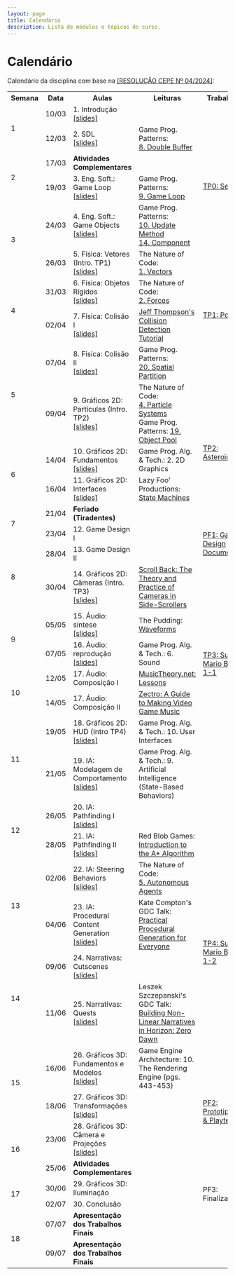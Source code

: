 ```yaml
---
layout: page
title: Calendário
description: Lista de módulos e tópicos do curso.
---
```


# Calendário

Calendário da disciplina com base na [[RESOLUÇÃO CEPE Nº 04/2024]](https://ufmg.br/storage/a/f/3/a/af3a8d2b58d73e8ae287c7f7ccb0d6a2_17324557300295_624904561.pdf):


<!-- {% for module in site.modules %}
{{ module }}
{% endfor %} -->

<table>
  <tr>
    <th>Semana</th>
    <th>Data</th>
    <th>Aulas</th>
    <th>Leituras</th>
    <th>Trabalhos</th>
  </tr>

  <!-- Semana 1 -->
  <tr>
    <td rowspan="2">1</td>
    <td>10/03</td>
    <td>1. Introdução<br><a href="{{ 'assets/slides/A01-introducao.pdf' | relative_url }}">[slides]</a></td>
    <td></td>
    <td></td>
  </tr>
  <tr>
    <td>12/03</td>
    <td>2. SDL<br><a href="{{ 'assets/slides/A02-sdl.pdf' | relative_url }}">[slides]</a></td>
    <td>Game Prog. Patterns:<br><a href="https://gameprogrammingpatterns.com/double-buffer.html">8. Double Buffer</a></td>
    <td rowspan="4">
    <a href="{{ '/avaliacoes/tp0-config-inicial' | relative_url }}">TP0: Setup</a>
    </td>
  </tr>

  <!-- Semana 2 -->
  <tr>
    <td rowspan="2">2</td>
    <td>17/03</td>
    <td><b>Atividades Complementares</b></td>
    <td></td>
  </tr>
  <tr>
    <td>19/03</td>
    <td>3. Eng. Soft.: Game Loop<br><a href="{{ 'assets/slides/A03-game-loop.pdf' | relative_url }}">[slides]</a></td>
    <td>Game Prog. Patterns:<br><a href="https://gameprogrammingpatterns.com/game-loop.html">9. Game Loop</a></td>
  </tr>

  <!-- Semana 3 -->
  <tr>
    <td rowspan="2">3</td>
    <td>24/03</td>
    <td>4. Eng. Soft.: Game Objects<br><a href="{{ 'assets/slides/A04-game-objects.pdf' | relative_url }}">[slides]</a></td>
    <td>Game Prog. Patterns:<br><a href="https://gameprogrammingpatterns.com/update-method.html">10. Update Method</a><br><a href="https://gameprogrammingpatterns.com/component.html">14. Component</a></td>
  </tr>
  <tr>
    <td>26/03</td>
    <td>5. Física: Vetores (Intro. TP1)<br><a href="{{ 'assets/slides/A05-vetores.pdf' | relative_url }}">[slides]</a></td>
    <td>The Nature of Code:<br><a href="https://natureofcode.com/vectors/">1. Vectors</a></td>
    <td rowspan="4">
      <a href="{{ '/avaliacoes/tp1-pong' | relative_url }}">TP1: Pong</a>
    </td>
  </tr>

  <!-- Semana 4 -->
  <tr>
    <td rowspan="2">4</td>
    <td>31/03</td>
    <td>6. Física: Objetos Rígidos<br><a href="{{ 'assets/slides/A06-rigid-bodies.pdf' | relative_url }}">[slides]</a></td>
    <td>The Nature of Code:<br><a href="https://natureofcode.com/forces/">2. Forces</a></td>
  </tr>
  <tr>
    <td>02/04</td>
    <td>7. Física: Colisão I<br><a href="{{ 'assets/slides/A07-colisaoI.pdf' | relative_url }}">[slides]</a></td>
    <td><a href="https://www.jeffreythompson.org/collision-detection/index.php">Jeff Thompson's Collision Detection Tutorial</a></td>
  </tr>

  <!-- Semana 5 -->
  <tr>
    <td rowspan="2">5</td>
    <td>07/04</td>
    <td>8. Física: Colisão II<br><a href="{{ 'assets/slides/A08-colisaoII.pdf' | relative_url }}">[slides]</a></td>
    <td>Game Prog. Patterns:<br><a href="https://gameprogrammingpatterns.com/spatial-partition.html">20. Spatial Partition</a></td>
  </tr>
  <tr>
    <td>09/04</td>
    <td>9. Gráficos 2D: Partículas (Intro. TP2)<br><a href="{{ 'assets/slides/A09-particulas.pdf' | relative_url }}">[slides]</a></td>
    <td>The Nature of Code: <br><a href="https://natureofcode.com/particles/">4. Particle Systems</a><br>
    Game Prog. Patterns: <a href="https://gameprogrammingpatterns.com/object-pool.html">19. Object Pool</a></td>
    <td rowspan="4">
      <a href="{{ '/avaliacoes/tp2-asteroids' | relative_url }}">TP2: Asteroids</a>
    </td>
  </tr>

  <!-- Semana 6 -->
  <tr>
    <td rowspan="2">6</td>
    <td>14/04</td>
    <td>10. Gráficos 2D: Fundamentos<br><a href="{{ 'assets/slides/A10-graficos2d.pdf' | relative_url }}">[slides]</a></td>
    <td>Game Prog. Alg. & Tech.: 2. 2D Graphics</td>
  </tr>
  <tr>
    <td>16/04</td>
    <td>11. Gráficos 2D: Interfaces<br><a href="{{ 'assets/slides/A11-interface.pdf' | relative_url }}">[slides]</a></td>
    <td>Lazy Foo' Productions:<a href="https://lazyfoo.net/articles/article06/index.php"> State Machines</a></td>
  </tr>

  <!-- Semana 7 -->
  <tr>
    <td rowspan="2">7</td>
    <td>21/04</td>
    <td><b>Feriado (Tiradentes)</b></td>
    <td></td>
  </tr>
  <tr>
    <td>23/04</td>
    <td>12. Game Design I</td>
    <td></td>
    <td rowspan="2">
      <a href="{{ '/avaliacoes/pf1-gdd' | relative_url }}">PF1: Game Design Document</a>
    </td>
  </tr>

  <!-- Semana 8 -->
  <tr>
    <td rowspan="2">8</td>
    <td>28/04</td>
    <td>13. Game Design II</td>
    <td></td>
  </tr>
  <tr>
    <td>30/04</td>
    <td>14. Gráficos 2D: Câmeras (Intro. TP3)<br><a href="{{ 'assets/slides/A14-cameras2d.pdf' | relative_url }}">[slides]</a></td>
    <td><a href='https://www.gamedeveloper.com/design/scroll-back-the-theory-and-practice-of-cameras-in-side-scrollers'>Scroll Back: The Theory and Practice of Cameras in Side-Scrollers</a></td>
    <td></td>
  </tr> 

  <!-- Semana 9 -->
  <tr>
    <td rowspan="2">9</td>
    <td>05/05</td>
    <td>15. Áudio: síntese<br><a href="{{ 'assets/slides/A15-audio-synth.pdf' | relative_url }}">[slides]</a></td>
    <td>The Pudding: <a href="https://pudding.cool/2018/02/waveforms/">Waveforms</a></td>
    <td rowspan="4">
      <a href="{{ '/avaliacoes/tp3-smb' | relative_url }}">TP3: Super Mario Bros 1-1</a>
    </td>
  </tr>
  
  <tr>
    <td>07/05</td>
    <td>16. Áudio: reprodução<br><a href="{{ 'assets/slides/A16-audio-system.pdf' | relative_url }}">[slides]</a></td>
    <td>Game Prog. Alg. & Tech.: 6. Sound</td>
  </tr> 

  <!-- Semana 10 -->
  <tr>
    <td rowspan="2">10</td>
    <td>12/05</td>
    <td>17. Áudio: Composição I</td>
    <td><a href="https://www.musictheory.net/lessons">MusicTheory.net: Lessons</a></td>
  </tr>
  <tr>
    <td>14/05</td>
    <td>17. Áudio: Composição II</td>
    <td><a href="https://www.youtube.com/watch?v=dMkTdYmOgiQ&t=88s&ab_channel=Zectro">Zectro: A Guide to Making Video Game Music</a></td>
  </tr>

  <!-- Semana 11 -->
  <tr>
    <td rowspan="2">11</td>
    <td>19/05</td>
    <td>18. Gráficos 2D: HUD (Intro TP4)<br><a href="{{ 'assets/slides/A18-hud.pdf' | relative_url }}">[slides]</a></td>
    <td>Game Prog. Alg. & Tech.: 10. User Interfaces</td>
    <td></td>
  </tr>
  <tr>
    <td>21/05</td>
    <td>19. IA: Modelagem de Comportamento<br><a href="{{ 'assets/slides/A19-ia1-behavior.pdf' | relative_url }}">[slides]</a></td>
    <td>Game Prog. Alg. & Tech.: 9. Artificial Intelligence (State-Based Behaviors)</td>
    <td></td>
  </tr>

  <!-- Semana 12 -->
  <tr>
    <td rowspan="2">12</td>
    <td>26/05</td>
    <td>20. IA: Pathfinding I<br><a href="{{ 'assets/slides/A20-ia2-pathfindingI.pdf' | relative_url }}">[slides]</a></td>
    <td></td>
    <td></td>
  </tr>
  <tr>
    <td>28/05</td>
    <td>21. IA: Pathfinding II<br><a href="{{ 'assets/slides/A21-ia2-pathfinding2.pdf' | relative_url }}">[slides]</a></td>
    <td>Red Blob Games: <a href="https://www.redblobgames.com/pathfinding/a-star/introduction.html">Introduction to the A* Algorithm</a></td>
    <td></td>
  </tr> 

  <!-- Semana 13 -->
  <tr>
    <td rowspan="2">13</td>
    <td>02/06</td>
    <td>22. IA: Steering Behaviors<br><a href="{{ 'assets/slides/A22-ia3-steering.pdf' | relative_url }}">[slides]</a></td>
    <td>The Nature of Code:<br><a href="https://natureofcode.com/autonomous-agents/">5. Autonomous Agents</a></td>
    <td rowspan="4">
      <a href="{{ '/avaliacoes/tp4-smb2' | relative_url }}">TP4: Super Mario Bros 1-2</a>
    </td>
  </tr>
  <tr>
    <td>04/06</td>
    <td>23. IA: Procedural Content Generation<br><a href="{{ 'assets/slides/A23-ia4-pcg.pdf' | relative_url }}">[slides]</a></td>
    <td>Kate Compton's GDC Talk: <a href="https://www.youtube.com/watch?v=WumyfLEa6bU&ab_channel=GameDevelopersConference">Practical Procedural Generation for Everyone</a></td>
  </tr>

  <!-- Semana 14 -->
  <tr>
    <td rowspan="2">14</td>
    <td>09/06</td>
    <td>24. Narrativas: Cutscenes<br><a href="{{ 'assets/slides/A24-narratives-cutscene.pdf' | relative_url }}">[slides]</a></td>
    <td></td>
  </tr>
  <tr>
    <td>11/06</td>
    <td>25. Narrativas: Quests<br><a href="{{ 'assets/slides/A25-narratives-quests.pdf' | relative_url }}">[slides]</a></td>
    <td>Leszek Szczepanski's GDC Talk: <a href="https://www.youtube.com/watch?v=ykPZcG8_mPU&ab_channel=GameDevelopersConference">Building Non-Linear Narratives in Horizon: Zero Dawn</a></td>
  </tr> 

  <!-- Semana 15 -->
  <tr>
    <td rowspan="2">15</td>
    <td>16/06</td>
    <td>26. Gráficos 3D: Fundamentos e Modelos<br><a href="{{ 'assets/slides/A26-graphics1.pdf' | relative_url }}">[slides]</a></td>
    <td>Game Engine Architecture: 10. The Rendering Engine (pgs. 443-453) </td>
    <td rowspan="4">
      <a href="{{ '/avaliacoes/pf2-playtest' | relative_url }}">PF2: Prototipação & Playtest</a>
    </td>
  </tr>
  <tr>
    <td>18/06</td>
    <td>27. Gráficos 3D: Transformações<br><a href="{{ 'assets/slides/A27-graphics2.pdf' | relative_url }}">[slides]</a></td>
    <td></td>
  </tr> 

  <!-- Semana 16 -->
  <tr>
    <td rowspan="2">16</td>
    <td>23/06</td>
    <td>28. Gráficos 3D: Câmera e Projeções<br><a href="{{ 'assets/slides/A28-graphics3.pdf' | relative_url }}">[slides]</a></td>
    <td></td>
  </tr>
  <tr>
    <td>25/06</td>
    <td><b>Atividades Complementares</b></td>
    <td></td>
  </tr> 

  <!-- Semana 17 -->
  <tr>
    <td rowspan="2">17</td>
    <td>30/06</td>
    <td>29. Gráficos 3D: Iluminação</td>
    <td></td>
    <td rowspan="2">
      PF3: Finalização
    </td>
  </tr>
  <tr>
    <td>02/07</td>
    <td>30. Conclusão</td>
    <td></td>
  </tr>

  <!-- Semana 18 -->
  <tr>
    <td rowspan="2">18</td>
    <td>07/07</td>
    <td><b>Apresentação dos Trabalhos Finais</b></td>
    <td></td>
    <td></td>
  </tr>
  <tr>
    <td>09/07</td>
    <td><b>Apresentação dos Trabalhos Finais</b></td>
    <td></td>
    <td></td>
  </tr>

</table>
